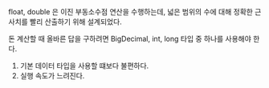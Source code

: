 float, double 은 이진 부동소수점 연산을 수행하는데, 넓은 범위의 수에 대해 정확한 근사치를 빨리 산출하기 위해 설계되었다.


돈 계산할 때 올바른 답을 구하려면 BigDecimal, int, long 타입 중 하나를 사용해야 한다.

1. 기본 데이터 타입을 사용할 떄보다 불편하다.
2. 실행 속도가 느려진다.

